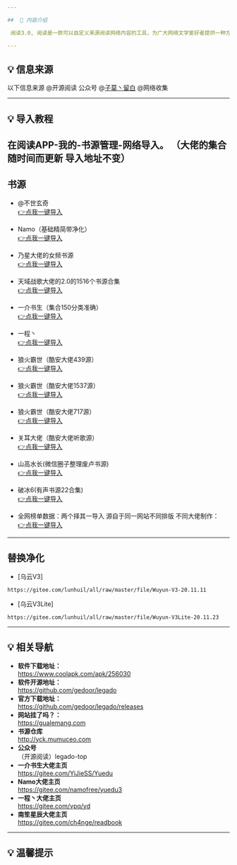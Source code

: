 ```yaml
---

##  📢 内容介绍

 阅读3.0, 阅读是一款可以自定义来源阅读网络内容的工具，为广大网络文学爱好者提供一种方便、快捷舒适的试读体验。

---
```


##  💡 信息来源

以下信息来源 @开源阅读 公众号 @[子莫丶留白](https://gitee.com/zoeybai) @网络收集

---

## 💡 导入教程
在阅读APP-我的-书源管理-网络导入。
（大佬的集合随时间而更新 导入地址不变）
---
## 书源
- @不世玄奇 
<br/>[👉点我一键导入](yuedu://booksource/importonline?src=http://no-mystery.gitee.io/shuyuan/%E5%85%A8%E7%BD%91%E9%80%9A%E7%94%A8.json)

- Namo（基础精简带净化）
<br/>[ 👉点我一键导入](yuedu://booksource/importonline?src=https://gitee.com/namofree/yuedu3/raw/legado3booksource/legado3_booksource_by_Namo.json)

- 乃星大佬的女频书源
<br/>[ 👉点我一键导入](yuedu://booksource/importonline?src=https://cdn.jsdelivr.net/gh/lunhuil/shuyuan@0.1/naixing210310.json)

- 天域战歌大佬的2.0的1516个书源合集
<br/>[ 👉点我一键导入](yuedu://booksource/importonline?src=https://cdn.jsdelivr.net/gh/lunhuil/shuyuan@0.1/tianyuzhange210310.txt)

- 一介书生（集合150分类准确）
<br/>[ 👉点我一键导入](yuedu://booksource/importonline?src=https://gitee.com/YiJieSS/Yuedu/raw/master/bookSource.json)

- 一程丶
<br/>[ 👉点我一键导入](yuedu://booksource/importonline?src=https://cdn.jsdelivr.net/gh/lunhuil/shuyuan@0.1/yicheng210310.json)

- 狼火霸世（酷安大佬439源）
<br/>[ 👉点我一键导入](yuedu://booksource/importonline?src=https://gedoor.github.io/MyBookshelf/bookSource.json)

- 狼火霸世（酷安大佬1537源）
<br/>[ 👉点我一键导入](yuedu://booksource/importonline?src=https://cdn.jsdelivr.net/gh/yeyulingfeng01/yuedu.github.io@1.1/202003.txt)

- 狼火霸世（酷安大佬717源）
<br/>[ 👉点我一键导入](yuedu://booksource/importonline?src=https://cdn.jsdelivr.net/gh/yeyulingfeng01/yuedu.github.io/yeudu3.0-202005.json)

- 关耳大佬（酷安大佬听歌源）
<br/>[ 👉点我一键导入](yuedu://booksource/importonline?src=https://gitee.com/zmn1307617161/booksource/raw/master/%E4%B9%A6%E6%BA%90/3%E4%B8%AA%E9%9F%B3%E4%B9%90%E6%BA%90.json)

- 山高水长(微信圈子整理废卢书源)
<br/>[ 👉点我一键导入](yuedu://booksource/importonline?src=https://gitee.com/ch4nge/readbook/raw/master/booksource_fl)

- 破冰6(有声书源22合集)
<br/>[ 👉点我一键导入](yuedu://booksource/importonline?src=https://cdn.jsdelivr.net/gh/lunhuil/shuyuan@0.1/pobing210310.json)

- 全网榜单数据：两个择其一导入 源自于同一网站不同排版 不同大佬制作：
<br/>[ 👉点我一键导入](yuedu://booksource/importonline?src=https://gitee.com/zoeybai/read/raw/Xiaobai/bangdan.json)

---
## 替换净化

- [乌云V3]
```
https://gitee.com/lunhuil/all/raw/master/file/Wuyun-V3-20.11.11
```

- [乌云V3Lite]
```
https://gitee.com/lunhuil/all/raw/master/file/Wuyun-V3Lite-20.11.23
```
---
##  💡 相关导航

- **软件下载地址：** <br/>https://www.coolapk.com/apk/256030
- **软件开源地址：** <br/>https://github.com/gedoor/legado
- **官方下载地址：** <br/>https://github.com/gedoor/legado/releases
- **网站挂了吗？：** <br/>https://gualemang.com
- **书源仓库** <br/>http://yck.mumuceo.com
- **公众号** <br/>（开源阅读）legado-top
- **一介书生大佬主页** <br/>https://gitee.com/YiJieSS/Yuedu
- **Namo大佬主页** <br/>https://gitee.com/namofree/yuedu3
- **一程丶大佬主页** <br/>https://gitee.com/vpq/yd
- **南笙星辰大佬主页** <br/>https://gitee.com/ch4nge/readbook
---
## 💡  温馨提示 
